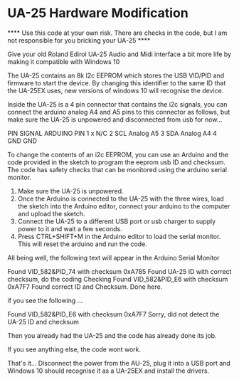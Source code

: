 # UA-25 Hardware Modification 

**** Use this code at your own risk.  There are checks in the code, but I am not responsible for you bricking your UA-25 ****

Give your old Roland Edirol UA-25 Audio and Midi interface a bit more life by making it compatible with Windows 10

The UA-25 contains an 8k I2c EEPROM which stores the USB VID/PID and firmware to start the device. By changing this identifier to the same ID that the UA-25EX uses, new versions of windows 10 will recognise the device.

Inside the UA-25 is a 4 pin connector that contains the i2c signals, you can connect the arduino analog A4 and A5 pins to this connector as follows, but make sure the UA-25 is unpowered and disconnected from usb for now...

PIN  SIGNAL   ARDUINO PIN 
1    x	      N/C
2    SCL      Analog A5
3    SDA      Analog A4 
4    GND      GND

To change the contents of an i2c EEPROM, you can use an Arduino and the code provided in the sketch to program the eeprom usb ID and checksum.  The code has safety checks that can be monitored using the arduino serial monitor.

1. Make sure the UA-25 is unpowered.
2. Once the Arduino is connected to the UA-25 with the three wires, load the sketch into the Arduino editor, connect your arduino to the computer and upload the sketch.  
3. Connect the UA-25 to a different USB port or usb charger to supply power to it and wait a few seconds. 
5. Press CTRL+SHIFT+M in the Arduino editor to load the serial monitor.  This will reset the arduino and run the code.

All being well, the following text will appear in the Arduino Serial Monitor

   Found VID_582&PID_74 with checksum 0xA785
   Found UA-25 ID with correct checksum, do the coding
   Checking
   Found VID_582&PID_E6 with checksum 0xA7F7
   Found correct ID and Checksum.  Done here.

if you see the following ...

   Found VID_582&PID_E6 with checksum 0xA7F7
   Sorry, did not detect the UA-25 ID and checksum

Then you already had the UA-25 and the code has already done its job. 

If you see anything else,  the code wont work. 

That's it... 
Disconnect the power from the AU-25, plug it into a USB port and Windows 10 should recognise it as a UA-25EX and install the drivers.  
